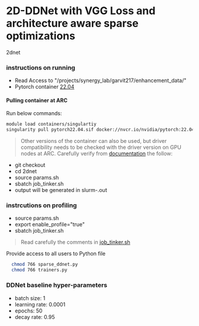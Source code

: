 # 2D-DDNet with VGG Loss and architecture aware sparse optimizations 
2dnet

### instructions on running
- Read Access to "/projects/synergy_lab/garvit217/enhancement_data/"
- Pytorch container [22.04](https://catalog.ngc.nvidia.com/orgs/nvidia/containers/pytorch/tags)

#### Pulling container at ARC 

Run below commands: 
```sh
module load containers/singulartiy
singularity pull pytorch22.04.sif docker://nvcr.io/nvidia/pytorch:22.04-py3
```
> Other versions of the container can also be used, but driver compatibility needs to be checked with the driver version on GPU nodes at ARC. Carefully verify from [documentation](https://docs.nvidia.com/deeplearning/frameworks/pytorch-release-notes/)
the follow: 
- git checkout
- cd 2dnet
- source params.sh
- sbatch job_tinker.sh
- output will be generated in slurm-<jobid>.out
  
### instrcutions on profiling 
- source params.sh
- export enable_profile="true"
- sbatch job_tinker.sh

> Read carefully the comments in [job_tinker.sh](./job_tinker.sh)

Provide access to all users to Python file 
``` sh 
  chmod 766 sparse_ddnet.py
  chmod 766 trainers.py
 ```

### DDNet baseline hyper-parameters
- batch size: 1
- learning rate: 0.0001
- epochs: 50
- decay rate: 0.95
